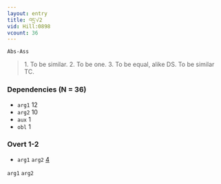 ```yaml
---
layout: entry
title: འདྲ་√2
vid: Hill:0898
vcount: 36
---
```

`Abs-Ass`
> 1\.
 To be similar\.
 2\.
 To be one\.
 3\.
 To be equal, alike DS\.
 To be similar TC\.

### Dependencies (N = 36)
* `arg1` 12
* `arg2` 10
* `aux` 1
* `obl` 1


### Overt 1-2
* `arg1` `arg2` [4](#arg1-arg2)

<a name='arg1-arg2'>`arg1` `arg2`</a>
